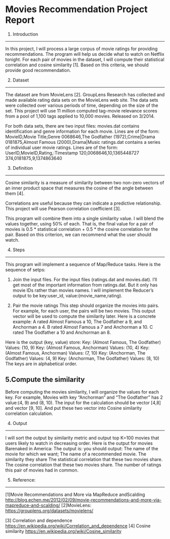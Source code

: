 Movies Recommendation Project Report
====
1. Introduction
------- 
In this project, I will process a large corpus of movie ratings for providing recommendations. The program will help us decide what to watch on Netflix tonight. For each pair of movies in the dataset, I will compute their statistical correlation and cosine similarity [1]. Based on this criteria, we should provide good recommendation.

2. Dataset
------- 
The dataset are from MovieLens [2]. GroupLens Research has collected and made available
rating data sets on the MovieLens web site. The data sets were collected over various periods of
time, depending on the size of the set. This project will use 11 million computed tag-movie
relevance scores from a pool of 1,100 tags applied to 10,000 movies. Released on 3/2014.

For both data sets, there are two input files:
movies.dat contains identification and genre information for each movie.
Lines are of the form:
MovieID,Movie Title,Genre
0068646,The Godfather (1972),Crime|Drama
0181875,Almost Famous (2000),Drama|Music
ratings.dat contains a series of individual user movie ratings.
Lines are of the form:
UserID,MovieID,Rating,:Timestamp
120,0068646,10,1365448727
374,0181875,9,1374863640

3. Definition
------- 
Cosine similarity is a measure of similarity between two non-zero vectors of an inner product space that measures the cosine of the angle between them [4].
 



Correlations are useful because they can indicate a predictive relationship. 
This project will use Pearson correlation coefficient [3].





This program will combine them into a  single similarity value. I will blend the values  together, using 50% of  each.  That  is, the final  value  for  a   pair  of movies  is    0.5  *   statistical  correlation  +   0.5  * the  cosine  correlation  for  the  pair. Based on this criterion, we can recommend what the user should watch. 

4. Steps
------- 
This program will implement a sequence of Map/Reduce tasks. Here is the sequence of setps:
1. Join the input files.
For the input files (ratings.dat  and  movies.dat). I’ll get most of the important information from ratings.dat. But it only has movie IDs rather than movies names. I will implement the Reducer’s output to be key:user_id, value:(movie_name,rating).

2. Pair the movie ratings
This step should organize the movies into pairs. For example, for each user, the pairs will be two movies. This output vector will be used to compute the similarity later.
Here is a concrete example:
A rated Almost Famous a 10, The Godfather a 9, and Anchorman a 4. 
B rated  Almost Famous a 7 and Anchorman a 10. 
C rated The Godfather a 10 and Anchorman an 8. 

Here is the output (key, value) store:
Key: (Almost Famous, The Godfather) Values: (10, 9) 
Key: (Almost Famous, Anchorman) Values: (10, 4)
Key: (Almost Famous, Anchorman) Values: (7, 10) 
Key: (Anchorman, The Godfather) Values: (4, 9)
Key: (Anchorman, The Godfather) Values: (8, 10) 
The keys are in alphabetical order.

5.Compute the similarity
------- 
Before computing the movies similarity, I will organize the values for each key. For example, Movies with key “Anchorman” and “The Godfather” has 2 value:(4, 9) and (8, 10).
The input for the calculation should be vector [4,8] and vector [9, 10]. And put these two vector into Cosine similarity correlation calculation.





 
4. Output
------- 

I will sort  the  output  by  similarity  metric  and output top K=100 movies that users likely to watch in decreasing order.
Here is the output for movies Barenaked in America:
The output is:
you should output:
The name of the movie for which we want;
The name of a recommended movie.
The similarity they share
The statistical correlation that these two movies share.
The cosine correlation that these two movies share.
The number of ratings this pair of movies had in common.


5. Reference:
------- 
[1]Movie Recommendations and More via MapReduce andScalding
http://blog.echen.me/2012/02/09/movie-recommendations-and-more-via-mapreduce-and-scalding/
[2]MovieLens: https://grouplens.org/datasets/movielens/

[3] Correlation and dependence https://en.wikipedia.org/wiki/Correlation_and_dependence
[4] Cosine similarity
https://en.wikipedia.org/wiki/Cosine_similarity
